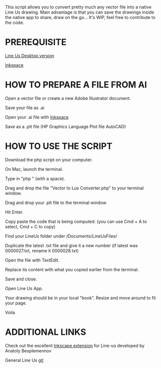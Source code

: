 This script allows you to convert pretty much any vector file into a native Line Us drawing. Main advantage is that you can save the drawings inside the native app to share, draw on the go... 
It's WIP, feel free to contribute to the code. 

# PREREQUISITE

[Line Us Desktop version](https://www.line-us.com/software.html)

[Inkspace](https://inkscape.org/)


# HOW TO PREPARE A FILE FROM AI

Open a vector file or create a new Adobe Illustrator document. 

Save your file as .ai

Open your .ai file with [Inkspace](https://inkscape.org/)

Save as a .plt file (HP Graphics Language Plot file AutoCAD)

# HOW TO USE THE SCRIPT

Download the php script on your computer. 

On Mac, launch the terminal. 

Type in "php " (with a space). 

Drag and drop the file "Vector to Lus Converter.php" to your terminal window. 

Drag and drop your .plt file to the terminal window. 

Hit Enter. 

Copy paste the code that is being computed. (you can use Cmd + A to select, Cmd + C to copy)

Find your LineUs folder under /Documents/LineUsFiles/

Duplicate the latest .txt file and give it a new number (if latest was 0000027.txt, rename it 0000028.txt)

Open the file with TextEdit. 

Replace its content with what you copied earlier from the terminal. 

Save and close. 

Open Line Us App. 

Your drawing should be in your local "book". Resize and move around to fit your page.

Voila

# ADDITIONAL LINKS

Check out the excellent [Inkscape extension](https://github.com/Line-us/Inkscape-Plugin) for Line-us developed by Anatoly Besplemennov 

General Line Us [git](https://github.com/Line-us)


